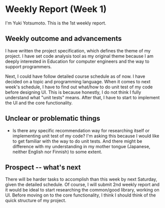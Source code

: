 # Weekly Report (Week 1)
I'm Yuki Yotsumoto. This is the 1st weekly report.

## Weekly outcome and advancements
I have written the project specification, which defines the theme of my project. I have set code analysis tool as my original theme because I am deeply interested in Education for computer engineers and the way to support programmers.

Next, I could have follow detailed course schedule as of now. I have decided on a topic and programming language. When it comes to next week's schedule, I have to find out what/how to do unit test of my code before designing UI. This is because honestly, I do not think I fully understand what "unit tests" means. After that, I have to start to implement the UI and the core functionality.

## Unclear or problematic things
- Is there any specific recommendation way for researching itself or implementing unit test of my code? I'm asking this because I would like to get familiar with the way to do unit tests. And there might be difference with my understanding in my mother tongue (Japanese, neither English nor Finnish) to some extent.

## Prospect -- what's next
There will be harder tasks to accomplish than this week by next Saturday, given the detailed schedule. Of course, I will submit 2nd weekly report and it would be ideal to start researching the common/good library, working on UI. Before moving on to the core functionality, I think I should think of the quick structure of my project.